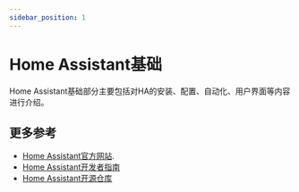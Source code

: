 ```yaml
---
sidebar_position: 1
---
```


# Home Assistant基础

Home Assistant基础部分主要包括对HA的安装、配置、自动化、用户界面等内容进行介绍。

## 更多参考

- [Home Assistant官方网站](https://www.home-assistant.io/).
- [Home Assistant开发者指南](https://developers.home-assistant.io/)
- [Home Assistant开源仓库](https://github.com/home-assistant)
